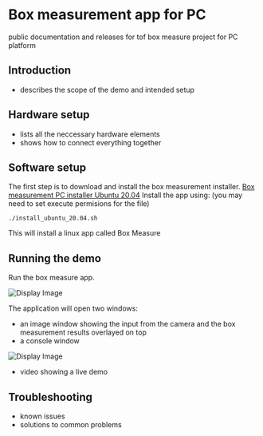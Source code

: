 # Box measurement app for PC
public documentation and releases for tof box measure project for PC platform

## Introduction
 - describes the scope of the demo and intended setup
## Hardware setup
 - lists all the neccessary hardware elements
 - shows how to connect everything together
## Software setup
The first step is to download and install the box measurement installer. [Box measurement PC installer Ubuntu 20.04](https://github.com/robotics-ai/tof_process_public/box_measure/PC/install_ubuntu_20.04.sh)
Install the app using: (you may need to set execute permisions for the file)
```
./install_ubuntu_20.04.sh	
```
This will install a linux app called Box Measure
 
## Running the demo
Run the box measure app.

![Display Image](https://github.com/robotics-ai/tof_process_public/box_measure/Doc/Images/run_app.png)

The application will open two windows:
- an image window showing the input from the camera and the box measurement results overlayed on top
- a console window
  
![Display Image](https://github.com/robotics-ai/tof_process_public/box_measure/Doc/Images/app_results.png)

 - video showing a live demo
## Troubleshooting
 - known issues
 - solutions to common problems
